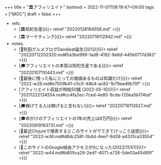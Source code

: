 +++
title = "🏛アフィリエイト"
lastmod = 2022-11-01T09:19:47+09:00
tags = ["MOC"]
draft = false
+++

-   refs:
    -   [🏛知的生産]({{< relref "20220128184558.md" >}})
    -   [🏛マーケティング]({{< relref "20220716112942.md" >}})
-   notes.
    -   [🔵町田グルメブログDandieat誕生(2012)]({{< relref "20220712202320.md#5a3be999-1ad8-4192-9e6d-445b0717d363" >}})
    -   [🎓アフィリエイトの本質は知的生産である]({{< relref "20220107110443.md" >}})
    -   [💭最後に残った私にとっての価値あるものは知識だけ]({{< relref "2022-w28.md#e7509b41-c5c5-48b4-ac82-1b79ead9b70f" >}})
    -   [アフィリエイト収益が時給50銭 (2022-05-10)]({{< relref "20211222134554.md#cc4fa2ec-7ced-4e85-9cda-f20ea5b174bd" >}})
    -   [🎓稼げてる人は稼げると言わない]({{< relref "20220716112627.md" >}})
    -   [🎓命がけのアフィリエイトの1年の売上は6万円]({{< relref "20220819163731.md" >}})
    -   [💭最近Clojureで検索するとこのサイトがでてきてけっこう迷惑]({{< relref "2022-w36.md#d8dc258f-3b4d-4ee7-9d39-a4331ca33554" >}})
    -   [💭このサイトのGoogle経由アクセスが0になった(2022/11/01)]({{< relref "2022-w44.md#b805ca28-2ed7-4071-a726-5de03a45485f" >}})
